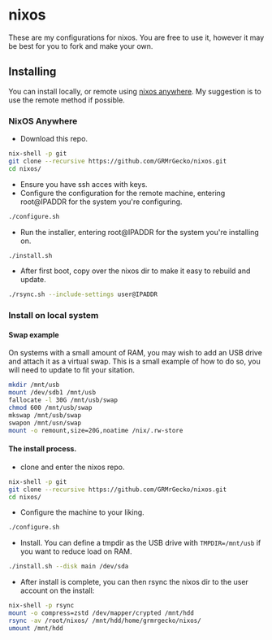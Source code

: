 # nixos
These are my configurations for nixos. You are free to use it, however it may be best for you to fork and make your own.

## Installing
You can install locally, or remote using [nixos anywhere](https://github.com/nix-community/nixos-anywhere). My suggestion is to use the remote method if possible.

### NixOS Anywhere
- Download this repo.
```bash
nix-shell -p git
git clone --recursive https://github.com/GRMrGecko/nixos.git
cd nixos/
```
- Ensure you have ssh acces with keys.
- Configure the configuration for the remote machine, entering root@IPADDR for the system you're configuring.
```bash
./configure.sh
```
- Run the installer, entering root@IPADDR for the system you're installing on.
```bash
./install.sh
```
- After first boot, copy over the nixos dir to make it easy to rebuild and update.
```bash
./rsync.sh --include-settings user@IPADDR
```

### Install on local system

#### Swap example
On systems with a small amount of RAM, you may wish to add an USB drive and attach it as a virtual swap.
This is a small example of how to do so, you will need to update to fit your sitation.

```bash
mkdir /mnt/usb
mount /dev/sdb1 /mnt/usb
fallocate -l 30G /mnt/usb/swap
chmod 600 /mnt/usb/swap
mkswap /mnt/usb/swap
swapon /mnt/usn/swap
mount -o remount,size=20G,noatime /nix/.rw-store
```

#### The install process.
- clone and enter the nixos repo.
```bash
nix-shell -p git
git clone --recursive https://github.com/GRMrGecko/nixos.git
cd nixos/
```
- Configure the machine to your liking.
```bash
./configure.sh
```
- Install. You can define a tmpdir as the USB drive with `TMPDIR=/mnt/usb` if you want to reduce load on RAM.
```bash
./install.sh --disk main /dev/sda
```
- After install is complete, you can then rsync the nixos dir to the user account on the install:
```bash
nix-shell -p rsync
mount -o compress=zstd /dev/mapper/crypted /mnt/hdd
rsync -av /root/nixos/ /mnt/hdd/home/grmrgecko/nixos/
umount /mnt/hdd
```
